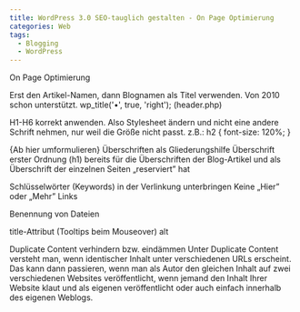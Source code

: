 ```yaml
---
title: WordPress 3.0 SEO-tauglich gestalten - On Page Optimierung
categories: Web
tags:
  - Blogging
  - WordPress
---
```

On Page Optimierung

Erst den Artikel-Namen, dann Blognamen als Titel verwenden.
Von 2010 schon unterstützt.
wp_title('•', true, 'right');
(header.php)

H1-H6 korrekt anwenden. Also Stylesheet ändern und nicht eine andere Schrift nehmen, nur weil die Größe nicht passt. z.B.: h2 { font-size: 120%; }

{Ab hier umformulieren}
Überschriften als Gliederungshilfe
Überschrift erster Ordnung (h1) bereits für die Überschriften der Blog-Artikel und als Überschrift der einzelnen Seiten „reserviert” hat

Schlüsselwörter (Keywords) in der Verlinkung unterbringen
Keine „Hier” oder „Mehr” Links

Benennung von Dateien

title-Attribut (Tooltips beim Mouseover)
alt

Duplicate Content verhindern bzw. eindämmen
Unter Duplicate Content versteht man, wenn identischer Inhalt unter verschiedenen URLs erscheint. Das kann dann passieren, wenn man als Autor den gleichen Inhalt auf zwei verschiedenen Websites veröffentlicht, wenn jemand den Inhalt Ihrer Website klaut und als eigenen veröffentlicht oder auch einfach innerhalb des eigenen Weblogs.
